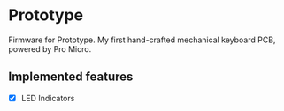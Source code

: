 # Prototype

Firmware for Prototype. My first hand-crafted mechanical keyboard PCB, powered by Pro Micro.

## Implemented features

- [x] LED Indicators
